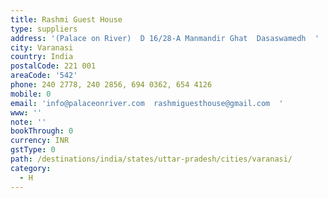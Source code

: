 ```yaml
---
title: Rashmi Guest House
type: suppliers
address: '(Palace on River)  D 16/28-A Manmandir Ghat  Dasaswamedh  '
city: Varanasi
country: India
postalCode: 221 001
areaCode: '542'
phone: 240 2778, 240 2856, 694 0362, 654 4126
mobile: 0
email: 'info@palaceonriver.com  rashmiguesthouse@gmail.com  '
www: ''
note: ''
bookThrough: 0
currency: INR
gstType: 0
path: /destinations/india/states/uttar-pradesh/cities/varanasi/
category:
  - H
---
```


